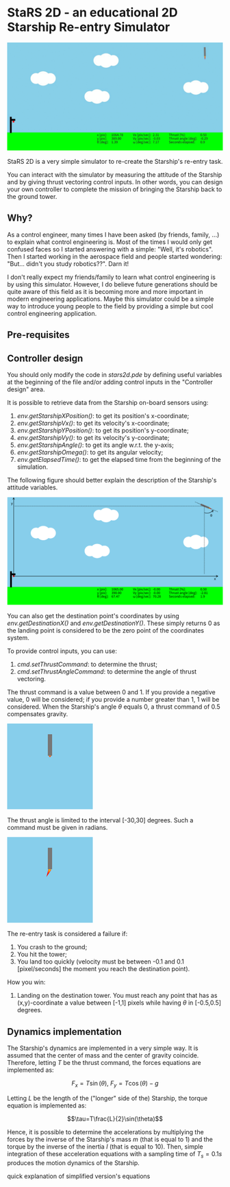 # StaRS 2D - an educational 2D Starship Re-entry Simulator

![StaRS 2D](imgs/animation.gif)

<center>
StaRS 2D is a very simple simulator to re-create the Starship's re-entry task.
</center>

You can interact with the simulator by measuring the attitude of the Starship
and by giving thrust vectoring control inputs.
In other words, you can design your own controller to complete the mission of
bringing the Starship back to the ground tower.

## Why?

As a control engineer, many times I have been asked (by friends, family, ...) to
explain what control engineering is.
Most of the times I would only get confused faces so I started answering with
a simple: "Well, it's robotics".
Then I started working in the aerospace field and people started wondering:
"But... didn't you study robotics??". Darn it!

I don't really expect my friends/family to learn what control engineering is by
using this simulator.
However, I do believe future generations should be quite aware of this
field as it is becoming more and more important in modern
engineering applications.
Maybe this simulator could be a simple way to introduce young people to the
field by providing a simple but cool control engineering application.

## Pre-requisites

## Controller design

You should only modify the code in <em>stars2d.pde</em> by defining useful
variables at the beginning of the file and/or adding control inputs in the
"Controller design" area.

It is possible to retrieve data from the Starship on-board sensors using:
1.  <em>env.getStarshipXPosition()</em>: to get its position's x-coordinate;
1.  <em>env.getStarshipVx()</em>: to get its velocity's x-coordinate;
1.  <em>env.getStarshipYPosition()</em>: to get its position's y-coordinate;
1.  <em>env.getStarshipVy()</em>: to get its velocity's y-coordinate;
1.  <em>env.getStarshipAngle()</em>: to get its angle w.r.t. the y-axis;
1.  <em>env.getStarshipOmega()</em>: to get its angular velocity;
1.  <em>env.getElapsedTime()</em>: to get the elapsed time from the beginning of
the simulation.

The following figure should better explain the description of the Starship's
attitude variables.

![Position and attitude.](imgs/position_attitude.png)

You can also get the destination point's coordinates by using
<em>env.getDestinationX()</em> and <em>env.getDestinationY()</em>.
These simply returns 0 as the landing point is considered to be the zero point
of the coordinates system.

To provide control inputs, you can use:
1.  <em>cmd.setThrustCommand</em>: to determine the thrust;
1.  <em>cmd.setThrustAngleCommand</em>: to determine the angle of thrust
vectoring.

The thrust command is a value between 0 and 1.
If you provide a negative value, 0 will be considered; if you provide a number
greater than 1, 1 will be considered.
When the Starship's angle $\theta$ equals 0, a thrust command of 0.5 compensates
gravity.

![Thrust animation.](imgs/thrust.gif)

The thrust angle is limited to the interval [-30,30] degrees.
Such a command must be given in radians.

![Thrust angle animation.](imgs/thrust_angle.gif)

The re-entry task is considered a failure if:
1.  You crash to the ground;
2.  You hit the tower;
3.  You land too quickly (velocity must be between -0.1 and 0.1 [pixel/seconds]
the moment you reach the destination point).

How you win:
1.  Landing on the destination tower. You must reach any point that has as
(x,y)-coordinate a value between [-1,1] pixels while having
$\theta$ in [-0.5,0.5] degrees.

## Dynamics implementation

The Starship's dynamics are implemented in a very simple way.
It is assumed that the center of mass and the center of gravity coincide.
Therefore, letting <em>T</em> be the thrust command, the forces equations are
implemented as:

```math
F_x=T\sin(\theta),\ F_y=T\cos(\theta)-g
```

Letting <em>L</em> be the length of the ("longer" side of the) Starship,
the torque equation is implemented as:

```math
\tau=T\frac{L}{2}\sin(\theta)
```

Hence, it is possible to determine the accelerations by multiplying the forces
by the inverse of the Starship's mass $m$ (that is equal to $1$) and the
torque by the inverse of the inertia $I$ (that is equal to $10$).
Then, simple integration of these acceleration equations with a sampling time of
$T_s=0.1s$ produces the motion
dynamics of the Starship.

quick explanation of simplified version's equations
